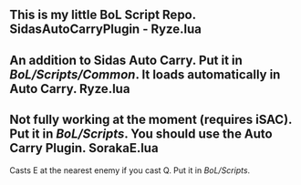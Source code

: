 This is my little BoL Script Repo.
SidasAutoCarryPlugin - Ryze.lua
-------------------------------
An addition to Sidas Auto Carry. Put it in *BoL/Scripts/Common*. It loads automatically in Auto Carry.
Ryze.lua
--------
Not fully working at the moment (requires iSAC). Put it in *BoL/Scripts*. You should use the Auto Carry Plugin.
SorakaE.lua
-----------
Casts E at the nearest enemy if you cast Q. Put it in *BoL/Scripts*.